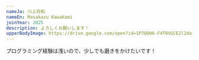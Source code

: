 ```yaml
---
nameJa: 川上将和
nameEn: Masakazu Kawakami
joinYear: 2025
description: よろしくお願いします！
upperBodyImage: https://drive.google.com/open?id=1P7QOH6-F4T0VGCE2l2dafg0xFK5CrPR1
---
```

プログラミング経験は浅いので、少しでも磨きをかけたいです！
